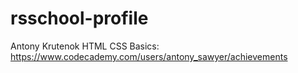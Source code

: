# rsschool-profile
Antony Krutenok
HTML CSS Basics: https://www.codecademy.com/users/antony_sawyer/achievements
